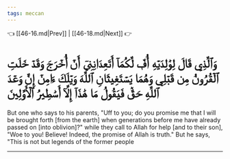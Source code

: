 ```yaml
---
tags: meccan
---
```


👈 [[46-16.md|Prev]] | [[46-18.md|Next]] 👉

# وَٱلَّذِي قَالَ لِوَٰلِدَيۡهِ أُفّٖ لَّكُمَآ أَتَعِدَانِنِيٓ أَنۡ أُخۡرَجَ وَقَدۡ خَلَتِ ٱلۡقُرُونُ مِن قَبۡلِي وَهُمَا يَسۡتَغِيثَانِ ٱللَّهَ وَيۡلَكَ ءَامِنۡ إِنَّ وَعۡدَ ٱللَّهِ حَقّٞ فَيَقُولُ مَا هَٰذَآ إِلَّآ أَسَٰطِيرُ ٱلۡأَوَّلِينَ

But one who says to his parents, "Uff to you; do you promise me that I will be brought forth [from the earth] when generations before me have already passed on [into oblivion]?" while they call to Allah for help [and to their son], "Woe to you! Believe! Indeed, the promise of Allah is truth." But he says, "This is not but legends of the former people

---

